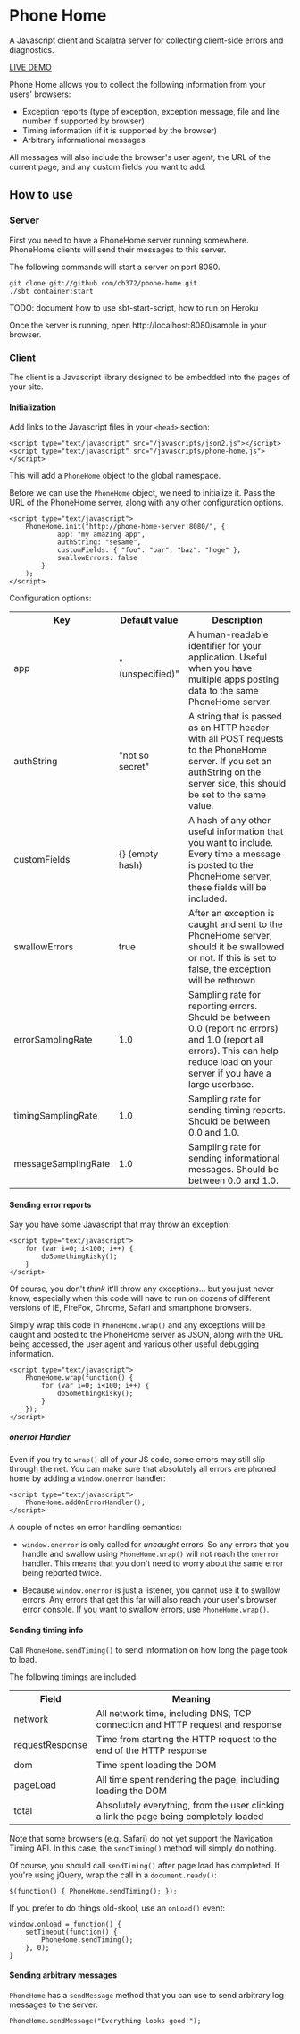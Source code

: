# Phone Home

A Javascript client and Scalatra server for collecting client-side errors and diagnostics.

[LIVE DEMO](http://phone-home-demo.herokuapp.com/sample)

Phone Home allows you to collect the following information from your users' browsers:

* Exception reports (type of exception, exception message, file and line number if supported by browser)
* Timing information (if it is supported by the browser)
* Arbitrary informational messages
 
All messages will also include the browser's user agent, the URL of the current page, and any custom fields you want to add.

## How to use

### Server

First you need to have a PhoneHome server running somewhere. PhoneHome clients will send their messages to this server.

The following commands will start a server on port 8080.

````
git clone git://github.com/cb372/phone-home.git
./sbt container:start
````

TODO: document how to use sbt-start-script, how to run on Heroku

Once the server is running, open http://localhost:8080/sample in your browser.

### Client

The client is a Javascript library designed to be embedded into the pages of your site.

#### Initialization

Add links to the Javascript files in your `<head>` section:

    <script type="text/javascript" src="/javascripts/json2.js"></script>
    <script type="text/javascript" src="/javascripts/phone-home.js"></script>

This will add a `PhoneHome` object to the global namespace.

Before we can use the `PhoneHome` object, we need to initialize it. Pass the URL of the PhoneHome server, along with any other configuration options.

    <script type="text/javascript">
        PhoneHome.init("http://phone-home-server:8080/", {
                app: "my amazing app",
                authString: "sesame",
                customFields: { "foo": "bar", "baz": "hoge" },
                swallowErrors: false
            }        
        );
    </script>

Configuration options:

<table>
  <tr><th>Key</th><th>Default value</th><th>Description</th></tr>
  <tr><td>app</td><td>"(unspecified)"</td><td>A human-readable identifier for your application. Useful when you have multiple apps posting data to the same PhoneHome server.</td></tr>
  <tr><td>authString</td><td>"not so secret"</td><td>A string that is passed as an HTTP header with all POST requests to the PhoneHome server. If you set an authString on the server side, this should be set to the same value.</td></tr>
  <tr><td>customFields</td><td>{} (empty hash)</td><td>A hash of any other useful information that you want to include. Every time a message is posted to the PhoneHome server, these fields will be included.</td></tr>
  <tr><td>swallowErrors</td><td>true</td><td>After an exception is caught and sent to the PhoneHome server, should it be swallowed or not. If this is set to false, the exception will be rethrown.</td></tr>
  <tr><td>errorSamplingRate</td><td>1.0</td><td>Sampling rate for reporting errors. Should be between 0.0 (report no errors) and 1.0 (report all errors). This can help reduce load on your server if you have a large userbase.</td></tr>
  <tr><td>timingSamplingRate</td><td>1.0</td><td>Sampling rate for sending timing reports. Should be between 0.0 and 1.0.</td></tr>
  <tr><td>messageSamplingRate</td><td>1.0</td><td>Sampling rate for sending informational messages. Should be between 0.0 and 1.0.</td></tr>
</table>

#### Sending error reports

Say you have some Javascript that may throw an exception:

    <script type="text/javascript">
        for (var i=0; i<100; i++) {
            doSomethingRisky();
        }
    </script>

Of course, you don't *think* it'll throw any exceptions... but you just never know, especially when this code will have to run on dozens of different versions of IE, FireFox, Chrome, Safari and smartphone browsers.

Simply wrap this code in `PhoneHome.wrap()` and any exceptions will be caught and posted to the PhoneHome server as JSON, along with the URL being accessed, the user agent and various other useful debugging information.

    <script type="text/javascript">
        PhoneHome.wrap(function() {
            for (var i=0; i<100; i++) {
                doSomethingRisky();
            }
        });
    </script>

##### onerror Handler

Even if you try to `wrap()` all of your JS code, some errors may still slip through the net. You can make sure that absolutely all errors are phoned home by adding a `window.onerror` handler:

    <script type="text/javascript">
        PhoneHome.addOnErrorHandler();
    </script>

A couple of notes on error handling semantics:

* `window.onerror` is only called for *uncaught* errors. So any errors that you handle and swallow using `PhoneHome.wrap()` will not reach the `onerror` handler. This means that you don't need to worry about the same error being reported twice.

* Because `window.onerror` is just a listener, you cannot use it to swallow errors. Any errors that get this far will also reach your user's browser error console. If you want to swallow errors, use `PhoneHome.wrap()`.

#### Sending timing info

Call `PhoneHome.sendTiming()` to send information on how long the page took to load.

The following timings are included:

<table>
  <tr><th>Field</th><th>Meaning</th></tr>
  <tr><td>network</td><td>All network time, including DNS, TCP connection and HTTP request and response</td></tr>
  <tr><td>requestResponse</td><td>Time from starting the HTTP request to the end of the HTTP response</td></tr>
  <tr><td>dom</td><td>Time spent loading the DOM</td></tr>
  <tr><td>pageLoad</td><td>All time spent rendering the page, including loading the DOM</td></tr>
  <tr><td>total</td><td>Absolutely everything, from the user clicking a link the page being completely loaded</td></tr>
</table>

Note that some browsers (e.g. Safari) do not yet support the Navigation Timing API. In this case, the `sendTiming()` method will simply do nothing.

Of course, you should call `sendTiming()` after page load has completed. If you're using jQuery, wrap the call in a `document.ready()`:

    $(function() { PhoneHome.sendTiming(); });

If you prefer to do things old-skool, use an `onLoad()` event:

    window.onload = function() {
        setTimeout(function() { 
            PhoneHome.sendTiming(); 
        }, 0);
    }

#### Sending arbitrary messages

`PhoneHome` has a `sendMessage` method that you can use to send arbitrary log messages to the server:

    PhoneHome.sendMessage("Everything looks good!");
